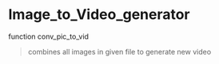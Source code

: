 # Image_to_Video_generator

function conv_pic_to_vid
> combines all images in given file to generate new video
